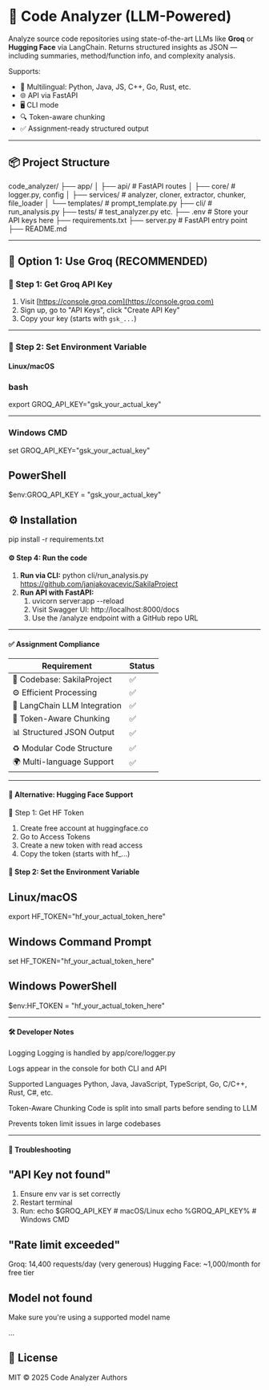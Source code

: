 # 🧠 Code Analyzer (LLM-Powered)

Analyze source code repositories using state-of-the-art LLMs like **Groq** or **Hugging Face** via LangChain. Returns structured insights as JSON — including summaries, method/function info, and complexity analysis.

Supports:
- 🧠 Multilingual: Python, Java, JS, C++, Go, Rust, etc.
- 🌐 API via FastAPI
- 🖥️ CLI mode
- 🔍 Token-aware chunking
- ✅ Assignment-ready structured output

---

## 📦 Project Structure

code_analyzer/
├── app/
│ ├── api/ # FastAPI routes
│ ├── core/ # logger.py, config
│ ├── services/ # analyzer, cloner, extractor, chunker, file_loader
│ └── templates/ # prompt_template.py
├── cli/ # run_analysis.py
├── tests/ # test_analyzer.py etc.
├── .env # Store your API keys here
├── requirements.txt
├── server.py # FastAPI entry point
├── README.md


---

## 🚀 Option 1: Use Groq (RECOMMENDED)

### 🔐 Step 1: Get Groq API Key
1. Visit [https://console.groq.com](https://console.groq.com)
2. Sign up, go to "API Keys", click "Create API Key"
3. Copy your key (starts with `gsk_...`)

---

### 🧪 Step 2: Set Environment Variable

#### Linux/macOS
### bash
export GROQ_API_KEY="gsk_your_actual_key"

---
### Windows CMD
set GROQ_API_KEY="gsk_your_actual_key"
## PowerShell
$env:GROQ_API_KEY = "gsk_your_actual_key"

## ⚙️ Installation
pip install -r requirements.txt

#### ⚙️ Step 4: Run the code
1. **Run via CLI:** 
    python cli/run_analysis.py https://github.com/janjakovacevic/SakilaProject
2. **Run API with FastAPI:**
   1. uvicorn server:app --reload
   2. Visit Swagger UI: http://localhost:8000/docs
   3. Use the /analyze endpoint with a GitHub repo URL


-----
#### ✅ Assignment Compliance
| Requirement                    | Status |
|-------------------------------|--------|
| 📁 Codebase: SakilaProject     | ✅     |
| ⚙️ Efficient Processing        | ✅     |
| 🤖 LangChain LLM Integration   | ✅     |
| 📏 Token-Aware Chunking        | ✅     |
| 📊 Structured JSON Output      | ✅     |
| ♻️ Modular Code Structure      | ✅     |
| 🌍 Multi-language Support      | ✅     |

-----


#### 🤗 Alternative: Hugging Face Support
🔐 Step 1: Get HF Token
1. Create free account at huggingface.co
2. Go to Access Tokens
3. Create a new token with read access
4. Copy the token (starts with hf_...)

#### 🧪 Step 2: Set the Environment Variable
## Linux/macOS
export HF_TOKEN="hf_your_actual_token_here"
## Windows Command Prompt
set HF_TOKEN="hf_your_actual_token_here"
## Windows PowerShell
$env:HF_TOKEN = "hf_your_actual_token_here"

-----

#### 🛠 Developer Notes
Logging
Logging is handled by app/core/logger.py

Logs appear in the console for both CLI and API

Supported Languages
Python, Java, JavaScript, TypeScript, Go, C/C++, Rust, C#, etc.

Token-Aware Chunking
Code is split into small parts before sending to LLM

Prevents token limit issues in large codebases

----

#### 🔧 Troubleshooting
## "API Key not found"
1. Ensure env var is set correctly
2. Restart terminal
3. Run:
    echo $GROQ_API_KEY   # macOS/Linux
    echo %GROQ_API_KEY%  # Windows CMD

## "Rate limit exceeded"
Groq: 14,400 requests/day (very generous)
Hugging Face: ~1,000/month for free tier
## Model not found
Make sure you're using a supported model name


...

## 📜 License

MIT © 2025 Code Analyzer Authors
